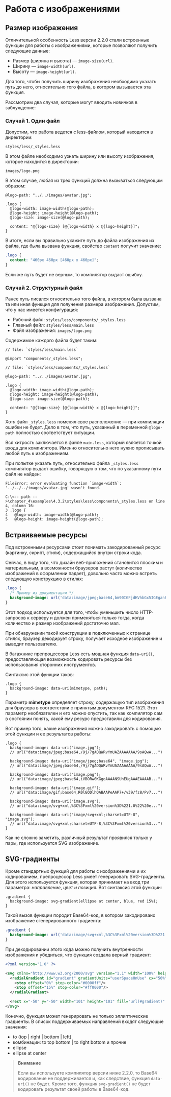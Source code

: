 # Работа с изображениями

## Размер изображения

Отличительной особенность Less версии 2.2.0 стали встроенные функции для работы с изображениями, которые позволяют получить следующие данные:

 * Размер (ширина и высота) — `image-size(url)`.
 * Ширину — `image-width(url)`.
 * Высоту — `image-height(url)`.

Для того, чтобы получить ширину изображения необходимо указать путь до него, относительно того файла, в котором вызывается эта функция.

Рассмотрим два случая, которые могут вводить новичков в заблуждение:



### Случай 1. Один файл

Допустим, что работа ведется с less-файлом, который находится в директории:

```
styles/less/_styles.less
```

В этом файле необходимо узнать ширину или высоту изображения, которое находится в директории:

```
images/logo.png
```

В этом случае, любая из трех функций должна вызываться следующим образом:

```less
@logo-path: "../../images/avatar.jpg";

.logo {
  @logo-width: image-width(@logo-path);
  @logo-height: image-height(@logo-path);
  @logo-size: image-size(@logo-path);

  content: "@{logo-size} [@{logo-width} x @{logo-height}]";
}
```

В итоге, если вы правильно укажите путь до файла изображения из файла, где была вызвана функция, свойство `content` получит значение:

```css
.logo {
  content: "460px 460px [460px x 460px]";
}
```

Если же путь будет не верным, то компилятор выдаст ошибку.



### Случай 2. Структурный файл

Ранее путь писался относительно того файла, в котором была вызвана та или иная функция для получения размера изображения. Допустим, что у нас имеется конфигурация:

 * Рабочий файл: `styles/less/components/_styles.less`
 * Главный файл: `styles/less/main.less`
 * Файл изображения: `images/logo.png`

Содержимое каждого файла будет таким:

```less
// file: `styles/less/main.less`

@import "components/_styles.less";

// file: `styles/less/components/_styles.less`

@logo-path: "../../images/avatar.jpg";

.logo {
  @logo-width: image-width(@logo-path);
  @logo-height: image-height(@logo-path);
  @logo-size: image-size(@logo-path);

  content: "@{logo-size} [@{logo-width} x @{logo-height}]";
}
```

Хотя файл `_styles.less` поменял свое расположение — при компиляции ошибки не будет. Дело в том, что путь, указанный в переменной `@logo-path` полностью соответствует ситуации.

Вся хитрость заключается в файле `main.less`, который является точкой входа для компилятора. Именно относительно него нужно прописывать любой путь к изображениям.

При попытке указать путь, относительно файла `_styles.less` компилятор выдаст ошибку, говорящую о том, что по указанному пути файл не найден:

```
FileError: error evaluating function `image-width`: '../../../images/avatar.jpg' wasn't found.

C:\<-- path -->\chapter_4\examples\4.3.2\styles\less\components\_styles.less on line 4, column 16:
3 .logo {
4   @logo-width: image-width(@logo-path);
5   @logo-height: image-height(@logo-path);
```




## Встраиваемые ресурсы

Под встроенными ресурсами стоит понимать закодированный ресурс (картинку, скрипт, стили), содержащийся внутри строки кода.

Сейчас, в виду того, что дизайн веб-приложений становится плоским и материальным, а возможности браузеров растут (количество изображений в оформлении падает), довольно часто можно встреть следующую конструкцию в стилях:

```css
.logo {
  /* Пример из документации */
  background-image: url('data:image/jpeg;base64,bm90IGFjdHVhbGx5IGEganBlZyBmaWxlCg==');
}
```
Этот подход используется для того, чтобы уменьшить число HTTP-запросов к серверу и должен применяться только тогда, когда количество и размер изображений достаточно мал.

При обнаружении такой конструкции в подключенных к странице стилях, браузер декодирует строку, получает исходное изображение и выводит пользователю.

В багажнике препроцессора Less есть мощная функция `data-uri()`, предоставляющая возможность кодировать ресурсы без использования сторонних инструментов.

Синтаксис этой функции таков:

```less
.logo {
  background-image: data-uri(mimetype, path);
}
```

Параметр **mimetype** определяет строку, содержащую тип изображения для браузера в соответствии с принятым документом RFC 1521. Этот параметр необязателен и его можно опустить, так как компилятор сам в состоянии понять, какой ему ресурс предоставили для кодирования.

Вот пример того, какие изображения можно закодировать с помощью этой функции и ее результатов работы:

```less
.logo {
  background-image: data-uri("image.jpg");
  // url("data:image/jpeg;base64,/9j/7gAOQWRvYmUAZAAAAAAA/9sAQwA...")

  background-image: data-uri("image/jpeg;base64", "image.jpg");
  // url("data:image/jpeg;base64,/9j/7gAOQWRvYmUAZAAAAAAA/9sAQwA...")

  background-image: data-uri("image.png");
  // url("data:image/jpeg;base64,iVBORw0KGgoAAAANSUhEUgAAAEAAAAB...")

  background-image: data-uri("image.gif");
  // url("data:image/gif;base64,R0lGODlhQABAAPeAAP7+/v39/fz8/Pv7...")

  background-image: data-uri("image.svg");
  // url("data:image/svg+xml,%3C%3Fxml%20version%3D%221.0%22%20e...")

  background-image: data-uri("image/svg+xml;charset=UTF-8", "image.svg");
  // url("data:image/svg+xml;charset=UTF-8,%3C%3Fxml%20version%3...")
}
```

Как не сложно заметить, различный результат проявился только у пары, где используется SVG изображение.




## SVG-градиенты

Кроме стандартных функций для работы с изображениями и их кодированием, препроцессор Less умеет генерировать SVG-градиенты. Для этого используется функция, которая принимает на вход три параметра: *направление*, *цвет и позиция*. Вот синтаксис этой функции:

```less
.gradient {
  background-image: svg-gradient(ellipse at center, blue, red 15%);
}
```

Такой вызов функции породит Base64-код, в котором закодировано изображение сгенерированного градиента:

```css
.gradient {
  background-image: url('data:image/svg+xml,%3C%3Fxml%20version%3D%221.0%22%20%3F%3E%3Csvg%20xmlns%3D%22http%3A%2F%2Fwww.w3.org%2F2000%2Fsvg%22%20version%3D%221.1%22%20width%3D%22100%25%22%20height%3D%22100%25%22%20viewBox%3D%220%200%201%201%22%20preserveAspectRatio%3D%22none%22%3E%3CradialGradient%20id%3D%22gradient%22%20gradientUnits%3D%22userSpaceOnUse%22%20cx%3D%2250%25%22%20cy%3D%2250%25%22%20r%3D%2275%25%22%3E%3Cstop%20offset%3D%220%25%22%20stop-color%3D%22%230000ff%22%2F%3E%3Cstop%20offset%3D%2215%25%22%20stop-color%3D%22%23ff0000%22%2F%3E%3C%2FradialGradient%3E%3Crect%20x%3D%22-50%22%20y%3D%22-50%22%20width%3D%22101%22%20height%3D%22101%22%20fill%3D%22url(%23gradient)%22%20%2F%3E%3C%2Fsvg%3E');
}
```

При декодировании этого кода можно получить внутренности изображения и убедиться, что функция создала верный градиент:

```xml
<?xml version="1.0" ?>

<svg xmlns="http://www.w3.org/2000/svg" version="1.1" width="100%" height="100%" viewBox="0 0 1 1" preserveAspectRatio="none">
  <radialGradient id="gradient" gradientUnits="userSpaceOnUse" cx="50%" cy="50%" r="75%">
    <stop offset="0%" stop-color="#0000ff"/>
    <stop offset="15%" stop-color="#ff0000"/>
  </radialGradient>

  <rect x="-50" y="-50" width="101" height="101" fill="url(#gradient)" />
</svg>
```
Конечно, функция может генерировать не только эллиптические градиенты. В список поддерживаемых направлений входят следующие значения:

 * to (top | right | bottom | left)
 * комбинации: to top bottom | to right bottom и прочие
 * ellipse
 * ellipse at center

> **Внимание**
>
> Если вы используете компилятор версии ниже 2.2.0, то Base64 кодирование не поддерживается и, как следствие, функция `data-uri()` не будет. Кроме того, функция `svg-gradient()` не будет кодировать результат своей работы в Base64-код.
